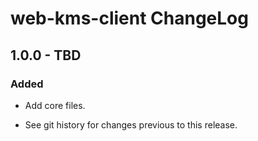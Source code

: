 # web-kms-client ChangeLog

## 1.0.0 - TBD

### Added
- Add core files.

- See git history for changes previous to this release.
